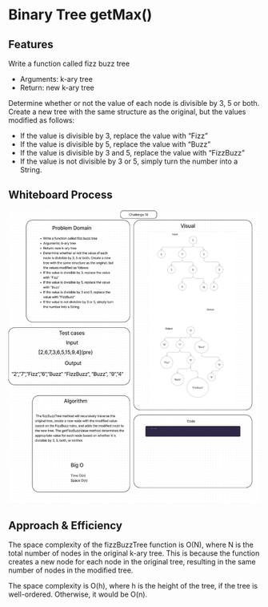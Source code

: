 # Binary Tree getMax()

## Features

Write a function called fizz buzz tree

- Arguments: k-ary tree
- Return: new k-ary tree

Determine whether or not the value of each node is divisible by 3, 5 or both. Create a new tree with the same structure as the original, but the values modified as follows:

- If the value is divisible by 3, replace the value with “Fizz”
- If the value is divisible by 5, replace the value with “Buzz”
- If the value is divisible by 3 and 5, replace the value with “FizzBuzz”
- If the value is not divisible by 3 or 5, simply turn the number into a String.

## Whiteboard Process

![Whiteboard Image](./cc-18.png)

## Approach & Efficiency

The space complexity of the fizzBuzzTree function is O(N), where N is the total number of nodes in the original k-ary tree. This is because the function creates a new node for each node in the original tree, resulting in the same number of nodes in the modified tree.

 The space complexity is O(h), where h is the height of the tree, if the tree is well-ordered. Otherwise, it would be O(n).


